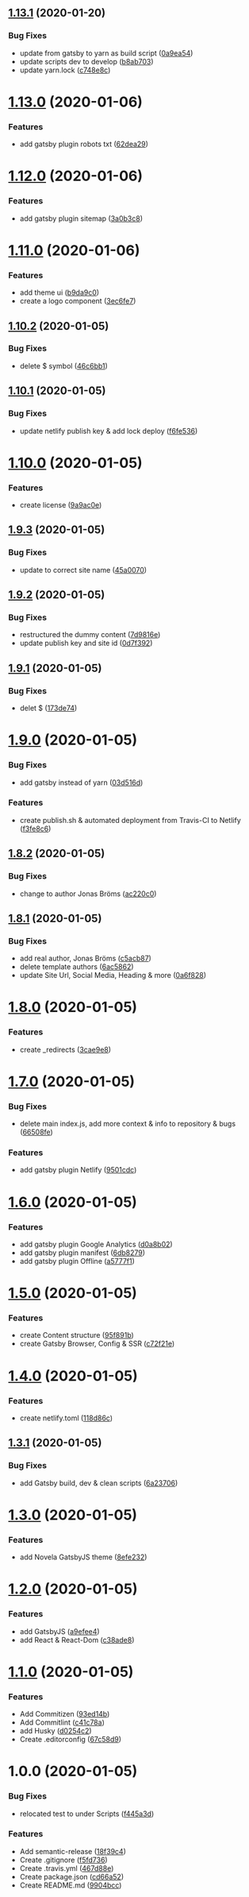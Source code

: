 ## [1.13.1](https://github.com/bromso/jonasbroms-www/compare/v1.13.0...v1.13.1) (2020-01-20)


### Bug Fixes

* update from gatsby to yarn as build script ([0a9ea54](https://github.com/bromso/jonasbroms-www/commit/0a9ea542dcdc9ad5a97c1c29bb32d24c228f2508))
* update scripts dev to develop ([b8ab703](https://github.com/bromso/jonasbroms-www/commit/b8ab703fef6ca1d7a2ce3c29c28cbe8357ffac4e))
* update yarn.lock ([c748e8c](https://github.com/bromso/jonasbroms-www/commit/c748e8c2996b999de4f3130c9b359fa671c9faf0))

# [1.13.0](https://github.com/bromso/jonasbroms-www/compare/v1.12.0...v1.13.0) (2020-01-06)


### Features

* add gatsby plugin robots txt ([62dea29](https://github.com/bromso/jonasbroms-www/commit/62dea29b50a61f517a39cd9b2a30f413d5fa18e5))

# [1.12.0](https://github.com/bromso/jonasbroms-www/compare/v1.11.0...v1.12.0) (2020-01-06)


### Features

* add gatsby plugin sitemap ([3a0b3c8](https://github.com/bromso/jonasbroms-www/commit/3a0b3c8df89fc8e11e3087fb66ce4c98430563d3))

# [1.11.0](https://github.com/bromso/jonasbroms-www/compare/v1.10.2...v1.11.0) (2020-01-06)


### Features

* add theme ui ([b9da9c0](https://github.com/bromso/jonasbroms-www/commit/b9da9c02443547b5c97e2371a84347a1b808144e))
* create a logo component ([3ec6fe7](https://github.com/bromso/jonasbroms-www/commit/3ec6fe79c9a978393dc49aca50b622e366daf9b7))

## [1.10.2](https://github.com/bromso/jonasbroms-www/compare/v1.10.1...v1.10.2) (2020-01-05)


### Bug Fixes

* delete $ symbol ([46c6bb1](https://github.com/bromso/jonasbroms-www/commit/46c6bb16cee987e0c9c56014a3eb1f5f7d0df8fe))

## [1.10.1](https://github.com/bromso/jonasbroms-www/compare/v1.10.0...v1.10.1) (2020-01-05)


### Bug Fixes

* update netlify publish key & add lock deploy ([f6fe536](https://github.com/bromso/jonasbroms-www/commit/f6fe536cc1d341e9aa7403fc7a473926312ce2f3))

# [1.10.0](https://github.com/bromso/jonasbroms-www/compare/v1.9.3...v1.10.0) (2020-01-05)


### Features

* create license ([9a9ac0e](https://github.com/bromso/jonasbroms-www/commit/9a9ac0e6383616baf922c0f71ccde702bad3c3d3))

## [1.9.3](https://github.com/bromso/jonasbroms-www/compare/v1.9.2...v1.9.3) (2020-01-05)


### Bug Fixes

* update to correct site name ([45a0070](https://github.com/bromso/jonasbroms-www/commit/45a0070ea6b1ee5c6eddc393f9e3b98fa1609419))

## [1.9.2](https://github.com/bromso/jonasbroms-www/compare/v1.9.1...v1.9.2) (2020-01-05)


### Bug Fixes

* restructured the dummy content ([7d9816e](https://github.com/bromso/jonasbroms-www/commit/7d9816e96e080f92c7b32074d9477a8b10274cb8))
* update publish key and site id ([0d7f392](https://github.com/bromso/jonasbroms-www/commit/0d7f392a653968c82e17782f6200522bb8a84c95))

## [1.9.1](https://github.com/bromso/jonasbroms-www/compare/v1.9.0...v1.9.1) (2020-01-05)


### Bug Fixes

* delet $ ([173de74](https://github.com/bromso/jonasbroms-www/commit/173de74359980e37f613b0c62beee3a26057eb11))

# [1.9.0](https://github.com/bromso/jonasbroms-www/compare/v1.8.2...v1.9.0) (2020-01-05)


### Bug Fixes

* add gatsby instead of yarn ([03d516d](https://github.com/bromso/jonasbroms-www/commit/03d516d75d858241a42343cb2f1b8310d91a70ee))


### Features

* create publish.sh & automated deployment from Travis-CI to Netlify ([f3fe8c6](https://github.com/bromso/jonasbroms-www/commit/f3fe8c613c9c97aad144d6c0945b16e7fa48d7b6))

## [1.8.2](https://github.com/bromso/jonasbroms-www/compare/v1.8.1...v1.8.2) (2020-01-05)


### Bug Fixes

* change to author Jonas Bröms ([ac220c0](https://github.com/bromso/jonasbroms-www/commit/ac220c0d201a58779f9f2e54152f0c58106cdc3e))

## [1.8.1](https://github.com/bromso/jonasbroms-www/compare/v1.8.0...v1.8.1) (2020-01-05)


### Bug Fixes

* add real author, Jonas Bröms ([c5acb87](https://github.com/bromso/jonasbroms-www/commit/c5acb878405e65280be7225da89f601fcc3a3a89))
* delete template authors ([6ac5862](https://github.com/bromso/jonasbroms-www/commit/6ac58629e7076281ae9f641754b637cec99f24a5))
* update Site Url, Social Media, Heading & more ([0a6f828](https://github.com/bromso/jonasbroms-www/commit/0a6f8286221f674f9610215ad30c52ed16b70e87))

# [1.8.0](https://github.com/bromso/jonasbroms-www/compare/v1.7.0...v1.8.0) (2020-01-05)


### Features

* create _redirects ([3cae9e8](https://github.com/bromso/jonasbroms-www/commit/3cae9e84f5140240ef71271f0ccc0a6bf0352c3e))

# [1.7.0](https://github.com/bromso/jonasbroms-www/compare/v1.6.0...v1.7.0) (2020-01-05)


### Bug Fixes

* delete main index.js, add more context & info to repository & bugs ([66508fe](https://github.com/bromso/jonasbroms-www/commit/66508fe320b33fc665178305324f4f9f3b8e33da))


### Features

* add gatsby plugin Netlify ([9501cdc](https://github.com/bromso/jonasbroms-www/commit/9501cdc8a74b75acda763f7eb960ab8a6778bd0d))

# [1.6.0](https://github.com/bromso/jonasbroms-www/compare/v1.5.0...v1.6.0) (2020-01-05)


### Features

* add gatsby plugin Google Analytics ([d0a8b02](https://github.com/bromso/jonasbroms-www/commit/d0a8b025a26ff4b617478677ffe38a38ce3469f4))
* add gatsby plugin manifest ([6db8279](https://github.com/bromso/jonasbroms-www/commit/6db8279679a1b8c8eae1d5cf99c2ebc153b8cf33))
* add gatsby plugin Offline ([a5777f1](https://github.com/bromso/jonasbroms-www/commit/a5777f153dacc10c5b0f9729cac1cd5062b80498))

# [1.5.0](https://github.com/bromso/jonasbroms-www/compare/v1.4.0...v1.5.0) (2020-01-05)


### Features

* create Content structure ([95f891b](https://github.com/bromso/jonasbroms-www/commit/95f891bb5b80cdc35594930da450057196613625))
* create Gatsby Browser, Config & SSR ([c72f21e](https://github.com/bromso/jonasbroms-www/commit/c72f21ee037b2ae025ea1d4fea3a704647e0a2d6))

# [1.4.0](https://github.com/bromso/jonasbroms-www/compare/v1.3.1...v1.4.0) (2020-01-05)


### Features

* create netlify.toml ([118d86c](https://github.com/bromso/jonasbroms-www/commit/118d86c0ef1d0f34c28567a75d27cb107e85c5f2))

## [1.3.1](https://github.com/bromso/jonasbroms-www/compare/v1.3.0...v1.3.1) (2020-01-05)


### Bug Fixes

* add Gatsby build, dev & clean scripts ([6a23706](https://github.com/bromso/jonasbroms-www/commit/6a23706fc557e0f851541da72c98a0ece117248b))

# [1.3.0](https://github.com/bromso/jonasbroms-www/compare/v1.2.0...v1.3.0) (2020-01-05)


### Features

* add Novela GatsbyJS theme ([8efe232](https://github.com/bromso/jonasbroms-www/commit/8efe23250c80f4125e8b0bc3f80300fbc915c0b6))

# [1.2.0](https://github.com/bromso/jonasbroms-www/compare/v1.1.0...v1.2.0) (2020-01-05)


### Features

* add GatsbyJS ([a9efee4](https://github.com/bromso/jonasbroms-www/commit/a9efee4a7a97149a34669df8eb6888d3e271f3bd))
* add React & React-Dom ([c38ade8](https://github.com/bromso/jonasbroms-www/commit/c38ade8014f7beb88449592ca3d50a830ca59a33))

# [1.1.0](https://github.com/bromso/jonasbroms-www/compare/v1.0.0...v1.1.0) (2020-01-05)


### Features

* Add Commitizen ([93ed14b](https://github.com/bromso/jonasbroms-www/commit/93ed14bf16e322b54ff6636745077e04f6b55c5b))
* Add Commitlint ([c41c78a](https://github.com/bromso/jonasbroms-www/commit/c41c78a1e83cd067257d478f76c4cadb5ba6bb4f))
* add Husky ([d0254c2](https://github.com/bromso/jonasbroms-www/commit/d0254c22e64ab254a03619f494d33ccfbdf905f3))
* Create .editorconfig ([67c58d9](https://github.com/bromso/jonasbroms-www/commit/67c58d92911986dfb9f6f6d3a3ed525b85cfb08c))

# 1.0.0 (2020-01-05)


### Bug Fixes

* relocated test to under Scripts ([f445a3d](https://github.com/bromso/jonasbroms-www/commit/f445a3d819ee8da0ac4557a341b44ed31f21df57))


### Features

* Add semantic-release ([18f39c4](https://github.com/bromso/jonasbroms-www/commit/18f39c494514dafc1cd734a0da3909cf8457ca4c))
* Create .gitignore ([f5fd736](https://github.com/bromso/jonasbroms-www/commit/f5fd73621a931901926925553849cc074259f5a3))
* Create .travis.yml ([467d88e](https://github.com/bromso/jonasbroms-www/commit/467d88e3e1e59891cb68e03dd630a919814643e5))
* Create package.json ([cd66a52](https://github.com/bromso/jonasbroms-www/commit/cd66a528f5d30846b797637955bb8b26f81d5ce8))
* Create README.md ([9904bcc](https://github.com/bromso/jonasbroms-www/commit/9904bcc7b53eab235675c5833f30d871f0bb8b91))
